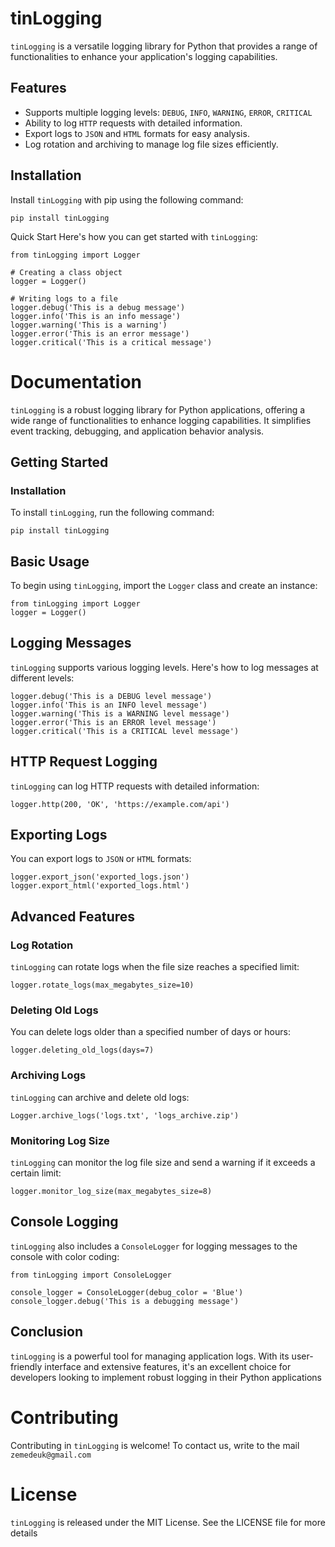 # tinLogging

`tinLogging` is a versatile logging library for Python that provides a range of functionalities to enhance your application's logging capabilities.

## Features

- Supports multiple logging levels: `DEBUG`, `INFO`, `WARNING`, `ERROR`, `CRITICAL`
- Ability to log `HTTP` requests with detailed information.
- Export logs to `JSON` and `HTML` formats for easy analysis.
- Log rotation and archiving to manage log file sizes efficiently.

## Installation

Install `tinLogging` with pip using the following command:

```
pip install tinLogging
```
Quick Start
Here's how you can get started with `tinLogging`:
```
from tinLogging import Logger

# Creating a class object
logger = Logger()

# Writing logs to a file
logger.debug('This is a debug message')
logger.info('This is an info message')
logger.warning('This is a warning')
logger.error('This is an error message')
logger.critical('This is a critical message')
```
# Documentation
`tinLogging` is a robust logging library for Python applications, offering a wide range of functionalities to enhance logging capabilities. It simplifies event tracking, debugging, and application behavior analysis.
## Getting Started
### Installation
To install `tinLogging`, run the following command:
```
pip install tinLogging
```
## Basic Usage
To begin using `tinLogging`, import the `Logger` class and create an instance:
```
from tinLogging import Logger
logger = Logger()
```
## Logging Messages
`tinLogging` supports various logging levels. Here's how to log messages at different levels:
```
logger.debug('This is a DEBUG level message')
logger.info('This is an INFO level message')
logger.warning('This is a WARNING level message')
logger.error('This is an ERROR level message')
logger.critical('This is a CRITICAL level message')
```
## HTTP Request Logging
`tinLogging` can log HTTP requests with detailed information:
```
logger.http(200, 'OK', 'https://example.com/api')
```
## Exporting Logs
You can export logs to `JSON` or `HTML` formats:
```
logger.export_json('exported_logs.json')
logger.export_html('exported_logs.html')
```
## Advanced Features
### Log Rotation
`tinLogging` can rotate logs when the file size reaches a specified limit:
```
logger.rotate_logs(max_megabytes_size=10)
```
### Deleting Old Logs
You can delete logs older than a specified number of days or hours:
```
logger.deleting_old_logs(days=7)
```
### Archiving Logs
`tinLogging` can archive and delete old logs:
```
Logger.archive_logs('logs.txt', 'logs_archive.zip')
```
### Monitoring Log Size
`tinLogging` can monitor the log file size and send a warning if it exceeds a certain limit:
```
logger.monitor_log_size(max_megabytes_size=8)
```
## Console Logging
`tinLogging` also includes a `ConsoleLogger` for logging messages to the console with color coding:
```
from tinLogging import ConsoleLogger

console_logger = ConsoleLogger(debug_color = 'Blue')
console_logger.debug('This is a debugging message')
```
## Conclusion
`tinLogging` is a powerful tool for managing application logs. With its user-friendly interface and extensive features, it's an excellent choice for developers looking to implement robust logging in their Python applications

# Contributing
Contributing in `tinLogging` is welcome! To contact us, write to the mail `zemedeuk@gmail.com`

# License
`tinLogging` is released under the MIT License. See the LICENSE file for more details
